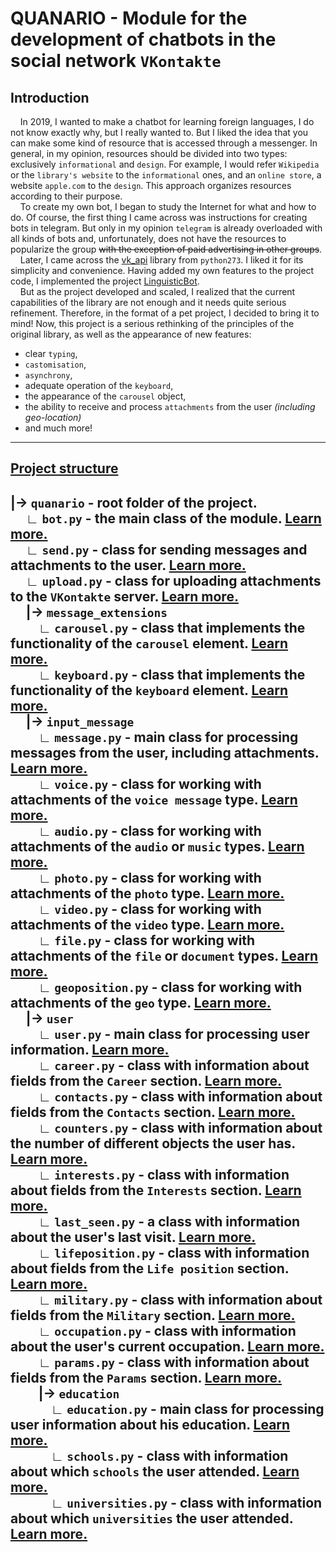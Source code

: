# QUANARIO - Module for the development of chatbots in the social network `VKontakte`

## Introduction

&nbsp;&nbsp;&nbsp;&nbsp;In 2019, I wanted to make a chatbot for learning foreign languages, I do not know exactly why, but I really wanted to. But I liked the idea that you can make some kind of resource that is accessed through a messenger. In general, in my opinion, resources should be divided into two types: exclusively `informational` and `design`. For example, I would refer `Wikipedia` or the `library's website` to the `informational` ones, and an `online store`, a website `apple.com` to the `design`. This approach organizes resources according to their purpose.  
&nbsp;&nbsp;&nbsp;&nbsp;To create my own bot, I began to study the Internet for what and how to do. Of course, the first thing I came across was instructions for creating bots in telegram. But only in my opinion `telegram` is already overloaded with all kinds of bots and, unfortunately, does not have the resources to popularize the group ~~with the exception of paid advertising in other groups~~.  
&nbsp;&nbsp;&nbsp;&nbsp;Later, I came across the [vk_api](https://github.com/python273/vk_api) library from `python273`. I liked it for its simplicity and convenience. Having added my own features to the project code, I implemented the project [LinguisticBot](https://vk.com/linguisticbot).  
&nbsp;&nbsp;&nbsp;&nbsp;But as the project developed and scaled, I realized that the current capabilities of the library are not enough and it needs quite serious refinement. Therefore, in the format of a pet project, I decided to bring it to mind! Now, this project is a serious rethinking of the principles of the original library, as well as the appearance of new features: 
- clear `typing`,
- `castomisation`, 
- `asynchrony`, 
- adequate operation of the `keyboard`, 
- the appearance of the `carousel` object, 
- the ability to receive and process `attachments` from the user _(including geo-location)_   
- and much more!
---

## [Project structure](quanario)  
  
####
|-> `quanario` - root folder of the project.  
&nbsp;&nbsp;&nbsp;&nbsp; ∟ `bot.py` - the main class of the module. [Learn more.](#botpy)  
&nbsp;&nbsp;&nbsp;&nbsp; ∟ `send.py` - class for sending messages and attachments to the user. [Learn more.](#sendpy)     
&nbsp;&nbsp;&nbsp;&nbsp; ∟ `upload.py` - class for uploading attachments to the `VKontakte` server. [Learn more.](#uploadpy)  
&nbsp;&nbsp;&nbsp;&nbsp; |-> `message_extensions`  
&nbsp;&nbsp;&nbsp;&nbsp;&nbsp;&nbsp;&nbsp;&nbsp; ∟ `carousel.py` - class that implements the functionality of the `carousel` element. [Learn more.](#message_extensions--carouselpy)  
&nbsp;&nbsp;&nbsp;&nbsp;&nbsp;&nbsp;&nbsp;&nbsp; ∟ `keyboard.py` - class that implements the functionality of the `keyboard` element. [Learn more.](#message_extensions--keyboardpy)  
&nbsp;&nbsp;&nbsp;&nbsp; |-> `input_message`  
&nbsp;&nbsp;&nbsp;&nbsp;&nbsp;&nbsp;&nbsp;&nbsp; ∟ `message.py` - main class for processing messages from the user, including attachments. [Learn more.](#input_message--messagepy)  
&nbsp;&nbsp;&nbsp;&nbsp;&nbsp;&nbsp;&nbsp;&nbsp; ∟ `voice.py` - class for working with attachments of the `voice message` type. [Learn more.](#input_message--voicepy)  
&nbsp;&nbsp;&nbsp;&nbsp;&nbsp;&nbsp;&nbsp;&nbsp; ∟ `audio.py` - class for working with attachments of the `audio` or `music` types. [Learn more.](#input_message--audiopy)  
&nbsp;&nbsp;&nbsp;&nbsp;&nbsp;&nbsp;&nbsp;&nbsp; ∟ `photo.py` - class for working with attachments of the `photo` type. [Learn more.](#input_message--photopy)  
&nbsp;&nbsp;&nbsp;&nbsp;&nbsp;&nbsp;&nbsp;&nbsp; ∟ `video.py` - class for working with attachments of the `video` type. [Learn more.](#input_message--videopy)  
&nbsp;&nbsp;&nbsp;&nbsp;&nbsp;&nbsp;&nbsp;&nbsp; ∟ `file.py` - class for working with attachments of the `file` or `document` types. [Learn more.](#input_message--filepy)  
&nbsp;&nbsp;&nbsp;&nbsp;&nbsp;&nbsp;&nbsp;&nbsp; ∟ `geoposition.py` - class for working with attachments of the `geo` type. [Learn more.](#input_message--geopositionpy)  
&nbsp;&nbsp;&nbsp;&nbsp; |-> `user`  
&nbsp;&nbsp;&nbsp;&nbsp;&nbsp;&nbsp;&nbsp;&nbsp; ∟ `user.py` - main class for processing user information. [Learn more.](#user--userpy)  
&nbsp;&nbsp;&nbsp;&nbsp;&nbsp;&nbsp;&nbsp;&nbsp; ∟ `career.py` - class with information about fields from the `Career` section. [Learn more.](#user--careerpy)  
&nbsp;&nbsp;&nbsp;&nbsp;&nbsp;&nbsp;&nbsp;&nbsp; ∟ `contacts.py` - class with information about fields from the `Contacts` section. [Learn more.](#user--contactspy)  
&nbsp;&nbsp;&nbsp;&nbsp;&nbsp;&nbsp;&nbsp;&nbsp; ∟ `counters.py` - class with information about the number of different objects the user has. [Learn more.](#user--counterspy)  
&nbsp;&nbsp;&nbsp;&nbsp;&nbsp;&nbsp;&nbsp;&nbsp; ∟ `interests.py` - class with information about fields from the `Interests` section. [Learn more.](#user--interestspy)  
&nbsp;&nbsp;&nbsp;&nbsp;&nbsp;&nbsp;&nbsp;&nbsp; ∟ `last_seen.py` - a class with information about the user's last visit. [Learn more.](#user--last_seenpy)  
&nbsp;&nbsp;&nbsp;&nbsp;&nbsp;&nbsp;&nbsp;&nbsp; ∟ `lifeposition.py` - class with information about fields from the `Life position` section. [Learn more.](#user--lifepositionpy)  
&nbsp;&nbsp;&nbsp;&nbsp;&nbsp;&nbsp;&nbsp;&nbsp; ∟ `military.py` - class with information about fields from the `Military` section. [Learn more.](#user--militarypy)  
&nbsp;&nbsp;&nbsp;&nbsp;&nbsp;&nbsp;&nbsp;&nbsp; ∟ `occupation.py` - class with information about the user's current occupation. [Learn more.](#user--occupationpy)  
&nbsp;&nbsp;&nbsp;&nbsp;&nbsp;&nbsp;&nbsp;&nbsp; ∟ `params.py` - class with information about fields from the `Params` section. [Learn more.](#user--paramspy)  
&nbsp;&nbsp;&nbsp;&nbsp;&nbsp;&nbsp;&nbsp;&nbsp; |-> `education`  
&nbsp;&nbsp;&nbsp;&nbsp;&nbsp;&nbsp;&nbsp;&nbsp;&nbsp;&nbsp;&nbsp;&nbsp; ∟ `education.py` - main class for processing user information about his education. [Learn more.](#user--education--educationpy)  
&nbsp;&nbsp;&nbsp;&nbsp;&nbsp;&nbsp;&nbsp;&nbsp;&nbsp;&nbsp;&nbsp;&nbsp; ∟ `schools.py` - class with information about which `schools` the user attended. [Learn more.](#user--education--schoolspy)  
&nbsp;&nbsp;&nbsp;&nbsp;&nbsp;&nbsp;&nbsp;&nbsp;&nbsp;&nbsp;&nbsp;&nbsp; ∟ `universities.py` - class with information about which `universities` the user attended. [Learn more.](#user--education--universitiespy)
---
  
  